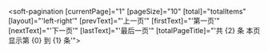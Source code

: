<soft-pagination [currentPage]="1" [pageSize]="10" [total]="totalItems" [layout]="'left-right'" [prevText]="'上一页'" [firstText]="'第一页'" [nextText]="'下一页'" [lastText]="'最后一页'" [totalPageTitle]="'共 {2} 条 本页显示第 {0} 到 {1} 条'"></soft-pagination>